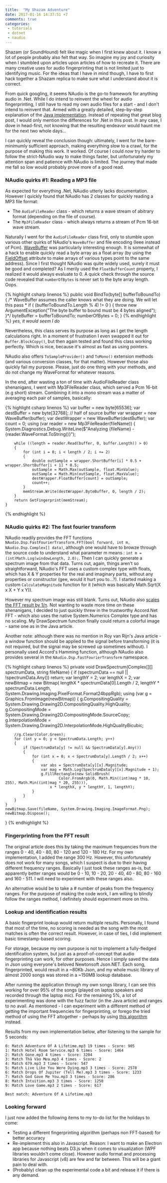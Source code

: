 ```yaml
---
title:  "My Shazam Adventure"
date: 2017-01-16 14:37:51 +7
comments: true
categories:
 - tutorials
 - dotnet
 - naudio
---
```

Shazam (or SoundHound) felt like magic when I first knew about it. I know a lot of people probably also felt that way. So imagine my joy and curiosity when I stumbled upon articles upon articles of how to recreate it. There are many creative uses for audio fingerprinting that is not limited just to identifying music. For the ideas that I have in mind though, I have to first hack together a Shazam replica to make sure what I understand about it is correct.

From quick googling, it seems NAudio is the go-to framework for anything audio in .Net. While I do intend to reinvent the wheel for audio fingerprinting, I still have to read my own audio files for a start - and I don't intend to reinvent that. Armed with a greatly detailed, step-by-step explanation of the [Java implementation](http://royvanrijn.com/blog/2010/06/creating-shazam-in-java/). Instead of repeating that great blog post, I would only mention the differences for .Net in this post. In any case, I dove in head-first, not knowing that the resulting endeavor would haunt me for the next two whole days...

I can quickly reveal the conclusion though: ultimately, I went for the bare-minimumly sufficient approach, making everything slow to a crawl, for the purpose of making this work. It worked. Of course I could *now* try harder to follow the strict-NAudio way to make things faster, but unfortunately my attention span and patience with NAudio is limited. The journey that made me fall so low would probably prove more of a good read.

### NAudio quirks #1: Reading a MP3 file

As expected for everything .Net, NAudio utterly lacks documentation. However I quickly found that NAudio has 2 classes for quickly reading a MP3 file format:
- The `AudioFileReader` class - which returns a wave stream of abitrary format (depending on the file of course).
- The `Mp3FileReader` class - which always returns a stream of Pcm 16-bit wave stream.

Naturally I went for the `AudioFileReader` class first, only to stumble upon various other quirks of NAudio's `WaveBuffer` and file encoding (Ieee instead of Pcm). [WaveBuffer](https://github.com/naudio/NAudio/blob/master/NAudio/Wave/WaveOutputs/WaveBuffer.cs) was particularly interesting enough. It is somewhat of a hack to enable quickly read a byte array as a float array (by using the [FieldOffset](https://msdn.microsoft.com/en-us/library/system.runtime.interopservices.fieldoffsetattribute(v=vs.110).aspx) attribute to make arrays of various types point to the same address). Since I first thought NAudio was quite widely used, surely it must be good and completed? As I merily used the `FloatBufferCount` property, I realized it would always evaluate to 0. A quick check through the source code revealed that `numberOfBytes` is never set to the byte array length. Oops.

{% highlight csharp linenos %}
        public void BindTo(byte[] bufferToBoundTo)
        {
            /* WaveBuffer assumes the caller knows what they are doing. We will let this pass
             * if ( (bufferToBoundTo.Length % 4) != 0 )
            {
                throw new ArgumentException("The byte buffer to bound must be 4 bytes aligned");
            }*/
            byteBuffer = bufferToBoundTo;
            numberOfBytes = 0;
        }
{% endhighlight %}
*yes, it would seem I do*

Nevertheless, this class serves its purpose as long as I get the length calculations right. In a moment of frustration I even swapped it out for `Buffer.BlockCopy()`, but then again tested and found this class working perfectly. Which is nice, because it's almost as fast as using pointers.

NAudio also offers `ToSampleProvider()` and `ToMono()` extension methods (and various conversion classes, for that matter). However those also quickly fail my purpose. Please, just do one thing with your methods, and do not change my WaveFormat for whatever reasons.

In the end, after wasting a ton of time with AudioFileReader class shenanigans, I went with Mp3FileReader class, which served a Pcm 16-bit (e.g short) stream. Combining it into a mono stream was a matter of averaging each pair of samples, basically:

{% highlight csharp linenos %}
    var buffer = new byte[65536];
    var destBuffer = new byte[32768]; // half of source buffer
    var wrapper = new WaveBuffer(buffer);
    var destWrapper = new WaveBuffer(destBuffer);
    var count = 0;
    using (var reader = new Mp3FileReader(fileName))
    {
        System.Diagnostics.Debug.WriteLine($"Analyzing {fileName} - {reader.WaveFormat.ToString()}");

        while ((length = reader.Read(buffer, 0, buffer.Length)) > 0)
        {
            for (int i = 0; i < length / 2; i += 2)
            {
                double outSample = wrapper.ShortBuffer[i] * 0.5 + wrapper.ShortBuffer[i + 1] * 0.5;
                outSample = Math.Max(outSample, float.MinValue);
                outSample = Math.Min(outSample, float.MaxValue);
                destWrapper.FloatBuffer[count] = outSample;
                count++;
            }
            memStream.Write(destWrapper.ByteBuffer, 0, length / 2);
        }
        return GetFingerprint(memStream);
    }
{% endhighlight %}

### NAudio quirks #2: The fast fourier transform

NAudio readily provides the FFT functions `NAudio.Dsp.FastFourierTransform.FFT(bool forward, int m, NAudio.Dsp.Complex[] data)`, although one would have to browze through the source code to understand what parameter m means : `int m = (int)Math.Log(windowLength, 2.0);`. Then I can quickly generate a spectrum image from that data.
Turns out, again, things aren't so straightforward, NAudio's FFT uses a custom complex type with floats, which has X & Y properties for the real and imaginary parts, without any properties or constructor (gee, would it hurt you to...?). I started making a custom `CalculateMagnitude` function for it (which was basically Math.Sqrt(X x X + Y x Y)).

However my spectrum image was still blank. Turns out, NAudio also [scales the FFT result by 1/n](https://www.codeproject.com/Articles/1095473/Comparison-of-FFT-implementations-for-NET). Not wanting to waste more time on these shenanigans, I decided to just quickly threw in the trustworthy Accord.Net FFT - which also uses the native System.Numerics Complex type and has no scaling. My DrawSpectrum function finally could return a colorful image - same one as in the Java article.

Another note: although there was no mention in Roy van Rijn's Java article - a window function should be applied to the signal before transforming (it is not required, but the signal may be screwed up sometimes without). I personally used Accord's Hamming function, although NAudio also provides several in the `NAudio.Dsp.FastFourierTransform` namespace.

{% highlight csharp linenos %}
private void DrawSpectrum(Complex[][] spectrumData, string fileName)
{
    if (spectrumData == null || !spectrumData.Any()) return;
    var lengthY = 2;
    var lengthX = 2;
    var newBitmap = new Bitmap(
        lengthX * spectrumData[0].Length / 2,
        lengthY * spectrumData.Length,
        System.Drawing.Imaging.PixelFormat.Format24bppRgb);
    using (var g = Graphics.FromImage(newBitmap))
    {
        g.CompositingQuality = System.Drawing.Drawing2D.CompositingQuality.HighQuality;
        g.CompositingMode = System.Drawing.Drawing2D.CompositingMode.SourceCopy;
        g.InterpolationMode = System.Drawing.Drawing2D.InterpolationMode.HighQualityBicubic;

        //g.Clear(Color.Green);
        for (int y = 0; y < SpectrumData.Length; y++)
        {
            if (SpectrumData[y] != null && SpectrumData[y].Any())
            {
                for (int x = 0; x < SpectrumData[y].Length / 2; x++)
                {
                    var abs = SpectrumData[y][x].Magnitude;
                    var mag = Math.Log(SpectrumData[y][x].Magnitude + 1);
                    g.FillRectangle(new SolidBrush(
                            Color.FromArgb(0, Math.Min((int)mag * 10, 255), Math.Min((int)mag * 20, 255))),
                        x * lengthX, y * lengthY, 1, lengthY);
                }
            }
        }
    }
    newBitmap.Save(fileName, System.Drawing.Imaging.ImageFormat.Png);
    newBitmap.Dispose();
}
{% endhighlight %}

### Fingerprinting from the FFT result

The original article does this by taking the maximum frequencies from the ranges 0 - 40, 40 - 80, 80 - 120 and 120 - 180 Hz. For my own implementation, I added the range 300 Hz. However, this unfortunately does not work for many songs, which I suspect is due to their having different frequency ranges. Basically I just took these ranges as-is, but apparently better ranges would be 0 - 10, 10 - 20, 20 - 40, 40 - 80, 80 - 160 and 160 - 511. I will need to experiment with these ranges also.

An alternative would be to take a # number of peaks from the frequency ranges. For the purpose of making the code work, I am willing to blindly follow the ranges method, I definitely should experiment more on this.

### Lookup and identification results

A basic fingerprint lookup would return multiple results. Personally, I found that most of the time, no scoring is needed as the song with the most matches is often the correct result. However, in case of ties, I did implement basic timestamp-based scoring.

For storage, because my own purpose is not to implement a fully-fledged identification system, but just as a proof-of-concept that audio fingerprinting can work, for other purposes. Hence I simply saved the data in Json using everyone's beloved Newtonsoft Json.NET. Each song, fingerprinted, would result in a ~80Kb Json, and my whole music library of almost 2000 songs was stored in a ~150MB lookup database.

After running the application through my own songs library, I can see this working for over 95% of the songs (played on laptop speakers and recorded through the laptop mic). For the remaining 5%, a lot of experimenting was done with the fuzz factor (in the Java article) and ranges to no avail. As mentioned - I can experiment with a different method of getting the important frequencies for fingerprinting, or forego the tried method of using the FFT altogether - perhaps by using [this algorithm](http://citeseerx.ist.psu.edu/viewdoc/download?doi=10.1.1.607.97&rep=rep1&type=pdf) instead.

Results from my own implementation below, after listening to the sample for 5 seconds:

```
0: Match Adventure Of A Lifetime.mp3 19 times - Score: 905
1: Match Hotel Room Service.mp3 6 times - Score: 1464
2: Match Gone.mp3 4 times - Score: 3204
3: Match Thả Vào Mưa.mp3 4 times - Score: 2
4: Match 679.mp3 3 times - Score: 547
5: Match Live Like You Were Dying.mp3 3 times - Score: 2578
6: Match Drops Of Jupiter (Tell Me).mp3 3 times - Score: 1233
7: Match God Gave Me You.mp3 3 times - Score: 286
8: Match Intuition.mp3 3 times - Score: 1250
9: Match Love Game.mp3 2 times - Score: 617

Best match: Adventure Of A Lifetime.mp3
```

### Looking forward

I just now added the following items to my to-do list for the holidays to come:

* Testing a different fingerprinting algorithm (perhaps non FFT-based) for better accuracy
* Re-implement this also in Javascript. Reason: I want to make an Electron app because nothing beats D3.js when it comes to visualization (WPF libraries wouldn't come close). However audio format and processing libraries for Javascript (v8) are few and far between. This will be a giant pain to deal with.
* (Probably) clean up the experimental code a bit and release it if there is any demand.
